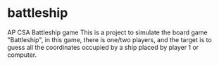 # battleship
AP CSA Battleship game
This is a project to simulate the board game "Battleship", in this game, there is one/two players,
and the target is to guess all the coordinates occupied by a ship placed by player 1 or computer.
